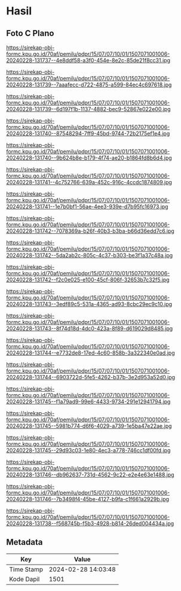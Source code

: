 # Hasil

## Foto C Plano

https://sirekap-obj-formc.kpu.go.id/70af/pemilu/pdpr/15/07/07/10/01/1507071001006-20240228-131737--4e8ddf58-a3f0-454e-8e2c-85de21f8cc31.jpg

https://sirekap-obj-formc.kpu.go.id/70af/pemilu/pdpr/15/07/07/10/01/1507071001006-20240228-131739--7aaafecc-d722-4875-a599-84ec4c697618.jpg

https://sirekap-obj-formc.kpu.go.id/70af/pemilu/pdpr/15/07/07/10/01/1507071001006-20240228-131739--6d197f1b-1137-4882-bec9-52867e022e00.jpg

https://sirekap-obj-formc.kpu.go.id/70af/pemilu/pdpr/15/07/07/10/01/1507071001006-20240228-131740--87548294-7ff9-45bd-9744-72b2175ef1e4.jpg

https://sirekap-obj-formc.kpu.go.id/70af/pemilu/pdpr/15/07/07/10/01/1507071001006-20240228-131740--9b624b8e-b179-4f74-ae20-b1864fd8b6d4.jpg

https://sirekap-obj-formc.kpu.go.id/70af/pemilu/pdpr/15/07/07/10/01/1507071001006-20240228-131741--4c752766-639a-452c-916c-4ccdc1874809.jpg

https://sirekap-obj-formc.kpu.go.id/70af/pemilu/pdpr/15/07/07/10/01/1507071001006-20240228-131741--1e7b0bf1-56ae-4ee3-939e-d7b95fc16973.jpg

https://sirekap-obj-formc.kpu.go.id/70af/pemilu/pdpr/15/07/07/10/01/1507071001006-20240228-131742--7078369a-b26f-40b3-b3ba-b66d36edd7c6.jpg

https://sirekap-obj-formc.kpu.go.id/70af/pemilu/pdpr/15/07/07/10/01/1507071001006-20240228-131742--5da2ab2c-805c-4c37-b303-be3f1a37c48a.jpg

https://sirekap-obj-formc.kpu.go.id/70af/pemilu/pdpr/15/07/07/10/01/1507071001006-20240228-131742--f2c0e025-e100-45cf-806f-32653b7c32f5.jpg

https://sirekap-obj-formc.kpu.go.id/70af/pemilu/pdpr/15/07/07/10/01/1507071001006-20240228-131743--3edf89c5-531a-4365-ad93-8cbc29ec9c10.jpg

https://sirekap-obj-formc.kpu.go.id/70af/pemilu/pdpr/15/07/07/10/01/1507071001006-20240228-131743--8f74d18d-4dc0-423a-8f89-d619029d8485.jpg

https://sirekap-obj-formc.kpu.go.id/70af/pemilu/pdpr/15/07/07/10/01/1507071001006-20240228-131744--e7732de8-17ed-4c60-858b-3a322340e0ad.jpg

https://sirekap-obj-formc.kpu.go.id/70af/pemilu/pdpr/15/07/07/10/01/1507071001006-20240228-131744--6903722d-5fe5-4262-b37b-3e2d953a52d0.jpg

https://sirekap-obj-formc.kpu.go.id/70af/pemilu/pdpr/15/07/07/10/01/1507071001006-20240228-131745--f1a79ad9-99e6-4433-9734-291e12941794.jpg

https://sirekap-obj-formc.kpu.go.id/70af/pemilu/pdpr/15/07/07/10/01/1507071001006-20240228-131745--5981b774-d6f6-4029-a739-1e5ba47e22ae.jpg

https://sirekap-obj-formc.kpu.go.id/70af/pemilu/pdpr/15/07/07/10/01/1507071001006-20240228-131745--29d93c03-1e80-4ec3-a778-746cc1df00fd.jpg

https://sirekap-obj-formc.kpu.go.id/70af/pemilu/pdpr/15/07/07/10/01/1507071001006-20240228-131746--db962637-731d-4562-9c22-e2e4e63e1488.jpg

https://sirekap-obj-formc.kpu.go.id/70af/pemilu/pdpr/15/07/07/10/01/1507071001006-20240228-131746--7b3498f4-45be-4127-b9fa-c1f661a2929b.jpg

https://sirekap-obj-formc.kpu.go.id/70af/pemilu/pdpr/15/07/07/10/01/1507071001006-20240228-131738--f568745b-f5b3-4928-b814-26ded004434a.jpg


## Metadata

| Key        | Value               |
| ---------- | ------------------- |
| Time Stamp | 2024-02-28 14:03:48 |
| Kode Dapil | 1501                |



